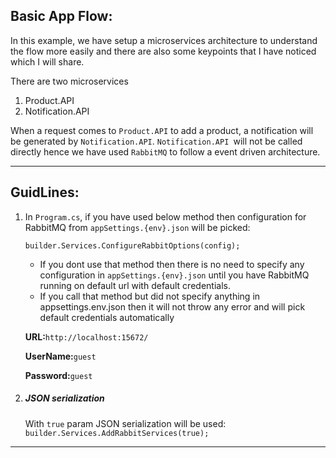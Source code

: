 ﻿
## Basic App Flow:
In this example, we have setup a microservices architecture to understand the flow more easily and there are also some keypoints that I have noticed which I will share.

There are two microservices

1. Product.API
2. Notification.API


When a request comes to `Product.API` to add a product, a notification will be generated by `Notification.API`. `Notification.API `will not be called directly hence we have used `RabbitMQ` to follow a event driven architecture.

------------




## GuidLines:

1. In `Program.cs`, if you have used below method then configuration for RabbitMQ from `appSettings.{env}.json` will be picked: 

    `builder.Services.ConfigureRabbitOptions(config);`

    - If you dont use that method then there is no need to specify any configuration in `appSettings.{env}.json` until you have RabbitMQ running on
    default url with default credentials.
    - If you call that method but did not specify anything in appsettings.env.json then it will not throw any error and will pick default
credentials automatically 

    **URL:**```http://localhost:15672/``` 

    **UserName:**```guest```

    **Password:**```guest```


2. ##### JSON serialization
   With `true` param JSON serialization will be used:
   `builder.Services.AddRabbitServices(true);`

------------
